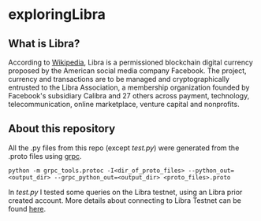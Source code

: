 # exploringLibra

## What is Libra? ##
According to [Wikipedia](https://en.wikipedia.org/wiki/Libra_(cryptocurrency)), Libra is a permissioned blockchain digital currency proposed by the American social media company Facebook. The project, currency and transactions are to be managed and cryptographically entrusted to the Libra Association, a membership organization founded by Facebook's subsidiary Calibra and 27 others across payment, technology, telecommunication, online marketplace, venture capital and nonprofits.

## About this repository ##
All the .py files from this repo (except *test.py*) were generated from the .proto files using [grpc](https://grpc.io/).

`python -m grpc_tools.protoc -I<dir_of_proto_files> --python_out=<output_dir> --grpc_python_out=<output_dir> <proto_files>.proto`

In *test.py* I tested some queries on the Libra testnet, using an Libra prior created account. More details about connecting to Libra Testnet can be found [here](https://medium.com/coinmonks/connecting-to-libra-testnet-on-windows-with-wsl-45bdfd23150a).
